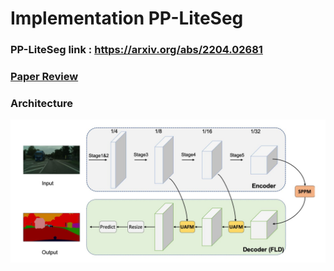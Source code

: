 # Implementation PP-LiteSeg 
### PP-LiteSeg link : https://arxiv.org/abs/2204.02681  
### [Paper Review](https://github.com/Sangh0/Segmentation/blob/main/PP-LiteSeg/PP-LiteSeg_paper.ipynb)
### Architecture  
<img src = "https://github.com/Sangh0/Segmentation/blob/main/PP-LiteSeg/figure/figure2.JPG?raw=true">
